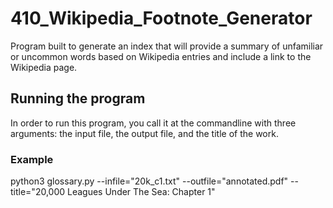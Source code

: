 # 410_Wikipedia_Footnote_Generator
Program built to generate an index that will provide a summary of unfamiliar or uncommon words based on Wikipedia entries and include a link to the Wikipedia page.

## Running the program
In order to run this program, you call it at the commandline with three arguments: the input file, the output file, and the title of the work.

### Example
python3 glossary.py --infile="20k_c1.txt" --outfile="annotated.pdf" --title="20,000 Leagues Under The Sea: Chapter 1"

